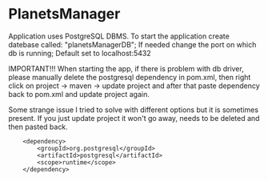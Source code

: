 # PlanetsManager

Application uses PostgreSQL DBMS.
To start the application create datebase called: "planetsManagerDB";
If needed change the port on which db is running; Default set to localhost:5432

IMPORTANT!!!
When starting the app, if there is problem with db driver, please manually delete the postgresql dependency in pom.xml,
then right click on project -> maven -> update project and after that paste dependency back to pom.xml and update project again.

Some strange issue I tried to solve with different options but it is sometimes present.
If you just update project it won't go away, needs to be deleted and then pasted back.

		<dependency>
			<groupId>org.postgresql</groupId>
			<artifactId>postgresql</artifactId>
			<scope>runtime</scope>
		</dependency>
